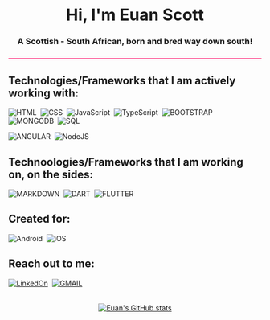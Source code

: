 <div align="center" style="border-bottom: 2px solid #FF0060; padding: 8px; margin-bottom: 16px;">
  <h3 style="border: none; padding: 0; margin: 0; font-size: 32px;">Hi, I'm Euan Scott</h3>
  <h3>A Scottish - South African, born and bred way down south!</h3>
</div>

<!-- <img src="https://komarev.com/ghpvc/?username=EuanScott"/> -->

## Technologies/Frameworks that I am actively working with:
![HTML](https://img.shields.io/badge/HTML-239120?style=for-the-badge&logo=html5&logoColor=white)&nbsp;
![CSS](https://img.shields.io/badge/CSS-239120?&style=for-the-badge&logo=css3&logoColor=white)&nbsp;
![JavaScript](https://img.shields.io/badge/JavaScript-323330?style=for-the-badge&logo=javascript&logoColor=F7DF1E)&nbsp;
![TypeScript](https://img.shields.io/badge/TypeScript-007ACC?style=for-the-badge&logo=typescript&logoColor=white)&nbsp;
![BOOTSTRAP](https://img.shields.io/badge/Bootstrap-563D7C?style=for-the-badge&logo=bootstrap&logoColor=white)&nbsp;
![MONGODB](https://img.shields.io/badge/MongoDB-4EA94B?style=for-the-badge&logo=mongodb&logoColor=white)&nbsp;
![SQL](https://img.shields.io/badge/MySQL-00000F?style=for-the-badge&logo=mysql&logoColor=white)&nbsp;

![ANGULAR](https://img.shields.io/badge/Angular-DD0031?style=for-the-badge&logo=angular&logoColor=white)&nbsp;
![NodeJS](https://img.shields.io/badge/Node.js-43853D?style=for-the-badge&logo=node.js&logoColor=white)

## Technoologies/Frameworks that I am working on, on the sides:
![MARKDOWN](https://img.shields.io/badge/Markdown-000000?style=for-the-badge&logo=markdown&logoColor=white)&nbsp;
![DART](https://img.shields.io/badge/Dart-0175C2?style=for-the-badge&logo=dart&logoColor=white)&nbsp;
![FLUTTER](https://img.shields.io/badge/Flutter-02569B?style=for-the-badge&logo=flutter&logoColor=white)
## Created for:
![Android](https://img.shields.io/badge/Android-3DDC84?style=for-the-badge&logo=android&logoColor=white)&nbsp;
![iOS](https://img.shields.io/badge/iOS-000000?style=for-the-badge&logo=ios&logoColor=white)

## Reach out to me:
[![LinkedOn](https://img.shields.io/badge/LinkedIn-0077B5?style=for-the-badge&logo=linkedin&logoColor=white)](https://www.linkedin.com/in/euan-scott-software-developer-7361b9121/)&nbsp;
[![GMAIL](https://img.shields.io/badge/Gmail-D14836?style=for-the-badge&logo=gmail&logoColor=white)](edscott95@gmail.com)

<div align="center" style="margin-top: 32px;">

[![Euan's GitHub stats](https://github-readme-stats.vercel.app/api?username=EuanScott&count_private=true&show_icons=true&theme=monokai)](https://github.com/EuanScott)

</div>

<!---
https://github.com/anuraghazra/github-readme-stats

https://dev.to/envoy_/150-badges-for-github-pnk

https://github.com/coderjojo/creative-profile-readme
--->

<!---
EuanScott/EuanScott is a ✨ special ✨ repository because its `README.md` (this file) appears on your GitHub profile.
You can click the Preview link to take a look at your changes.
--->
